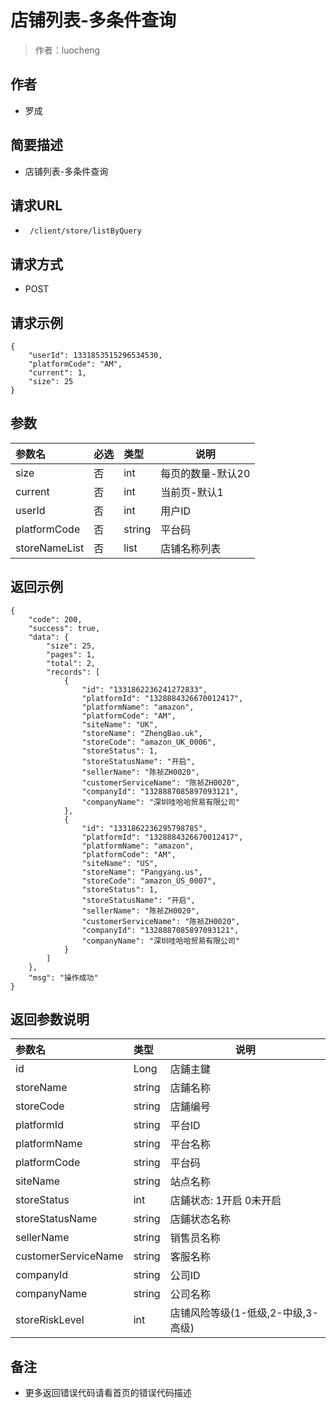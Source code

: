 # 店铺列表-多条件查询

> 作者：luocheng

## 作者

- 罗成
    
## 简要描述

- 店铺列表-多条件查询

## 请求URL
- ` /client/store/listByQuery`
  
## 请求方式
- POST

## 请求示例
```
{
    "userId": 1331853515296534530,
    "platformCode": "AM",
    "current": 1,
    "size": 25
}
```

## 参数

|参数名|必选|类型|说明|
|:----    |:---|:----- |-----   |
|size |否  |int |每页的数量-默认20   |
|current |否  |int | 当前页-默认1    |
|userId |否  |int |用户ID   |
|platformCode     |否  |string | 平台码    |
|storeNameList     |否  |list | 店铺名称列表    |


## 返回示例 

``` 
{
    "code": 200,
    "success": true,
    "data": {
        "size": 25,
        "pages": 1,
        "total": 2,
        "records": [
            {
                "id": "1331862236241272833",
                "platformId": "1328884326670012417",
                "platformName": "amazon",
                "platformCode": "AM",
                "siteName": "UK",
                "storeName": "ZhengBao.uk",
                "storeCode": "amazon_UK_0006",
                "storeStatus": 1,
                "storeStatusName": "开启",
                "sellerName": "陈祯ZH0020",
                "customerServiceName": "陈祯ZH0020",
                "companyId": "1328887085897093121",
                "companyName": "深圳哇哈哈贸易有限公司"
            },
            {
                "id": "1331862236295798785",
                "platformId": "1328884326670012417",
                "platformName": "amazon",
                "platformCode": "AM",
                "siteName": "US",
                "storeName": "Pangyang.us",
                "storeCode": "amazon_US_0007",
                "storeStatus": 1,
                "storeStatusName": "开启",
                "sellerName": "陈祯ZH0020",
                "customerServiceName": "陈祯ZH0020",
                "companyId": "1328887085897093121",
                "companyName": "深圳哇哈哈贸易有限公司"
            }
        ]
    },
    "msg": "操作成功"
}
```

## 返回参数说明 

|参数名|类型|说明|
|:-----  |:-----|-----                           |
|id |Long   |店鋪主鍵  |
|storeName |string   |店鋪名称  |
|storeCode |string   |店鋪编号  |
|platformId |string   |平台ID  |
|platformName |string   |平台名称  |
|platformCode |string   |平台码  |
|siteName |string   |站点名称  |
|storeStatus |int   |店鋪状态: 1开启 0未开启  |
|storeStatusName |string   |店鋪状态名称  |
|sellerName |string   |销售员名称  |
|customerServiceName |string   |客服名称  |
|companyId |string   |公司ID  |
|companyName |string |公司名称  |
|storeRiskLevel |int   |店铺风险等级(1-低级,2-中级,3-高级)  |

## 备注 

- 更多返回错误代码请看首页的错误代码描述